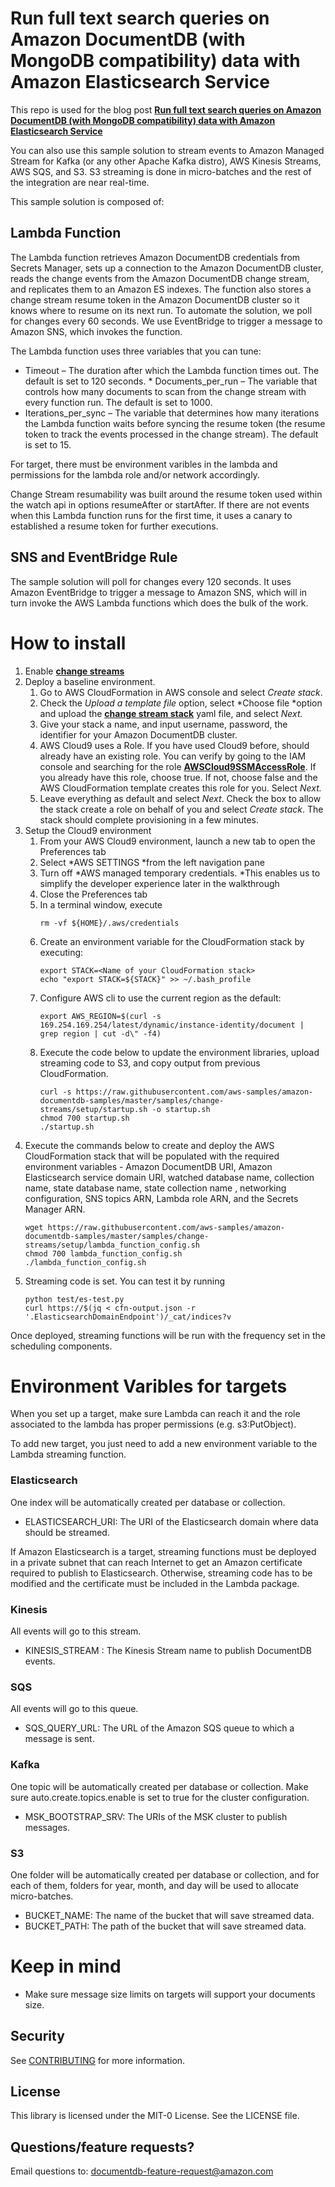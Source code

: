 # Run full text search queries on Amazon DocumentDB (with MongoDB compatibility) data with Amazon Elasticsearch Service

This repo is used for the blog post __[Run full text search queries on Amazon DocumentDB (with MongoDB compatibility) data with Amazon Elasticsearch Service](https://aws.amazon.com/blogs/database/run-full-text-search-queries-on-amazon-documentdb-data-with-amazon-elasticsearch-service/)__

You can also use this sample solution to stream events to Amazon Managed Stream for Kafka (or any other Apache Kafka distro), AWS Kinesis Streams, AWS SQS, and S3. S3 streaming is done in micro-batches and the rest of the integration are near real-time.  

This sample solution is composed of:

## Lambda Function

The Lambda function retrieves Amazon DocumentDB credentials from Secrets Manager, sets up a connection to the Amazon DocumentDB cluster, reads the change events from the Amazon DocumentDB change stream, and replicates them to an Amazon ES indexes. The function also stores a change stream resume token in the Amazon DocumentDB cluster so it knows where to resume on its next run. To automate the solution, we poll for changes every 60 seconds. We use EventBridge to trigger a message to Amazon SNS, which invokes the function.

The Lambda function uses three variables that you can tune:

* Timeout – The duration after which the Lambda function times out. The default is set to 120 seconds. * Documents_per_run – The variable that controls how many documents to scan from the change stream with every function run. The default is set to 1000.
* Iterations_per_sync – The variable that determines how many iterations the Lambda function waits before syncing the resume token (the resume token to track the events processed in the change stream). The default is set to 15.

For target, there must be environment varibles in the lambda and permissions for the lambda role and/or network accordingly. 

Change Stream resumability was built around the resume token used within the watch api in options resumeAfter or startAfter. If there are not events when this Lambda function runs for the first time, it uses a canary to established a resume token for further executions.  

## SNS and EventBridge Rule

The sample solution will poll for changes every 120 seconds. It uses Amazon EventBridge to trigger a message to Amazon SNS, which will in turn invoke the AWS Lambda functions which does the bulk of the work.

# How to install

1. Enable __[change streams](https://docs.aws.amazon.com/documentdb/latest/developerguide/change-streams.html)__
2. Deploy a baseline environment. 
    1. Go to AWS CloudFormation in AWS console and select *Create stack*. 
    2. Check the *Upload a template file* option, select *Choose file *option and upload the __[change stream stack](https://raw.githubusercontent.com/aws-samples/amazon-documentdb-samples/master/samples/change-streams/setup/docdb_change_streams.yml)__ yaml file, and select *Next.*
    3. Give your stack a name, and input username, password, the identifier for your Amazon DocumentDB cluster. 
    4. AWS Cloud9 uses a Role. If you have used Cloud9 before, should already have an existing role. You can verify by going to the IAM console and searching for the role __[AWSCloud9SSMAccessRole](https://console.aws.amazon.com/iam/home?region=us-east-2#/roles/AWSCloud9SSMAccessRole)__. If you already have this role, choose true. If not, choose false and the AWS CloudFormation template creates this role for you. Select *Next.*  
    5. Leave everything as default and select *Next*. Check the box to allow the stack create a role on behalf of you and select *Create stack*. The stack should complete provisioning in a few minutes. 
3. Setup the Cloud9 environment
    1. From your AWS Cloud9 environment, launch a new tab to open the Preferences tab
    2. Select *AWS SETTINGS *from the left navigation pane
    3. Turn off *AWS managed temporary credentials. *This enables us to simplify the developer experience later in the walkthrough
    4. Close the Preferences tab 
    5. In a terminal window, execute 
        ```
        rm -vf ${HOME}/.aws/credentials
        ```
    6. Create an environment variable for the CloudFormation stack by executing: 
        ```
        export STACK=<Name of your CloudFormation stack> 
        echo "export STACK=${STACK}" >> ~/.bash_profile
        ```
    7. Configure AWS cli to use the current region as the default: 
        ```
        export AWS_REGION=$(curl -s 169.254.169.254/latest/dynamic/instance-identity/document | grep region | cut -d\" -f4)
        ```
    8. Execute the code below to update the environment libraries, upload streaming code to S3, and copy output from previous CloudFormation.
        ```
        curl -s https://raw.githubusercontent.com/aws-samples/amazon-documentdb-samples/master/samples/change-streams/setup/startup.sh -o startup.sh
        chmod 700 startup.sh
        ./startup.sh
        ```
7. Execute the commands below to create and deploy the AWS CloudFormation stack that will be populated with the required environment variables - Amazon DocumentDB URI, Amazon Elasticsearch service domain URI, watched database name, collection name, state database name, state collection name , networking configuration, SNS topics ARN, Lambda role ARN, and the Secrets Manager ARN.
    ```
    wget https://raw.githubusercontent.com/aws-samples/amazon-documentdb-samples/master/samples/change-streams/setup/lambda_function_config.sh
    chmod 700 lambda_function_config.sh
    ./lambda_function_config.sh
    ```
8. Streaming code is set. You can test it by running
    ```
    python test/es-test.py
    curl https://$(jq < cfn-output.json -r '.ElasticsearchDomainEndpoint')/_cat/indices?v
    ```

Once deployed, streaming functions will be run with the frequency set in the scheduling components. 

# Environment Varibles for targets
When you set up a target, make sure Lambda can reach it and the role associated to the lambda has proper permissions (e.g. s3:PutObject). 

To add new target, you just need to add a new environment variable to the Lambda streaming function. 

### Elasticsearch
One index will be automatically created per database or collection. 
- ELASTICSEARCH_URI: The URI of the Elasticsearch domain where data should be streamed.

If Amazon Elasticsearch is a target, streaming functions must be deployed in a private subnet that can reach Internet to get an Amazon certificate required to publish to Elasticsearch. Otherwise, streaming code has to be modified and the certificate must be included in the Lambda package.

### Kinesis
All events will go to this stream.  
- KINESIS_STREAM : The Kinesis Stream name to publish DocumentDB events.

### SQS
All events will go to this queue. 
- SQS_QUERY_URL: The URL of the Amazon SQS queue to which a message is sent.

### Kafka
One topic will be automatically created per database or collection. Make sure auto.create.topics.enable is set to true for the cluster configuration.   
- MSK_BOOTSTRAP_SRV: The URIs of the MSK cluster to publish messages. 

### S3
One folder will be automatically created per database or collection, and for each of them, folders for year, month, and day will be used to allocate micro-batches. 
- BUCKET_NAME: The name of the bucket that will save streamed data. 
- BUCKET_PATH: The path of the bucket that will save streamed data.    

# Keep in mind
- Make sure message size limits on targets will support your documents size. 

## Security

See [CONTRIBUTING](CONTRIBUTING.md#security-issue-notifications) for more information.

## License

This library is licensed under the MIT-0 License. See the LICENSE file.

## Questions/feature requests?
Email questions to: documentdb-feature-request@amazon.com